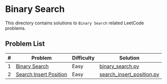 # Binary Search

This directory contains solutions to `Binary Search` related LeetCode problems.

## Problem List

| # | Problem | Difficulty | Solution |
|---|---------|------------|----------|
| 1 | [Binary Search](https://leetcode.com/problems/binary-search/) | Easy | [binary_search.py](./easy/binary_search.py) |
| 2 | [Search Insert Position](https://leetcode.com/problems/search-insert-position/) | Easy | [search_insert_position.py](./easy/search_insert_position.py) |